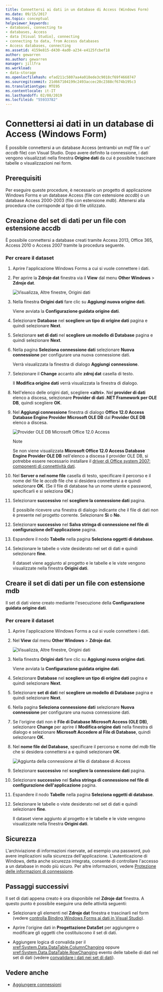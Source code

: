 ```yaml
---
title: Connettersi ai dati in un database di Access (Windows Form)
ms.date: 09/15/2017
ms.topic: conceptual
helpviewer_keywords:
- databases, connecting to
- databases, Access
- data [Visual Studio], connecting
- connecting to data, from Access databases
- Access databases, connecting
ms.assetid: 4159e815-d430-4ad0-a234-e4125fcbef18
author: gewarren
ms.author: gewarren
manager: jillfra
ms.workload:
- data-storage
ms.openlocfilehash: efad211c5807aa4a018ede3c9018cf69f4668747
ms.sourcegitcommit: 21d667104199c2493accec20c2388cf674b195c3
ms.translationtype: MTE95
ms.contentlocale: it-IT
ms.lasthandoff: 02/08/2019
ms.locfileid: "55933782"
---
```

# <a name="connect-to-data-in-an-access-database-windows-forms"></a>Connettersi ai dati in un database di Access (Windows Form)

È possibile connettersi a un database Access (entrambi un *mdf* file o un' *accdb* file) con Visual Studio. Dopo avere definito la connessione, i dati vengono visualizzati nella finestra **Origine dati** da cui è possibile trascinare tabelle o visualizzazioni nei form.

## <a name="prerequisites"></a>Prerequisiti

Per eseguire queste procedure, è necessario un progetto di applicazione Windows Forms e un database Access (file con estensione *accdb*) o un database Access 2000-2003 (file con estensione *mdb*). Attenersi alla procedura che corrisponde al tipo di file utilizzato.

## <a name="creating-the-dataset-for-an-accdb-file"></a>Creazione del set di dati per un file con estensione accdb

È possibile connettersi a database creati tramite Access 2013, Office 365, Access 2010 o Access 2007 tramite la procedura seguente.

### <a name="to-create-the-dataset"></a>Per creare il dataset

1.  Aprire l'applicazione Windows Forms a cui si vuole connettere i dati.

2.  Per aprire la **Zdroje dat** finestra via il **View** dal menu **Other Windows** > **Zdroje dat**.

     ![Visualizza, Altre finestre, Origini dati](../data-tools/media/viewdatasources.png)

3.  Nella finestra **Origini dati** fare clic su **Aggiungi nuova origine dati**.

     Viene avviata la **Configurazione guidata origine dati**.

4.  Selezionare **Database** nel **scegliere un tipo di origine dati** pagina e quindi selezionare **Next**.

5.  Selezionare **set di dati** nel **scegliere un modello di Database** pagina e quindi selezionare **Next**.

6.  Nella pagina **Seleziona connessione dati** selezionare **Nuova connessione** per configurare una nuova connessione dati.

     Verrà visualizzata la finestra di dialogo **Aggiungi connessione**.

7.  Selezionare il **Change** accanto alle **zdroj dat** casella di testo.

     Il **Modifica origine dati** verrà visualizzata la finestra di dialogo.

8.  Nell'elenco delle origini dati, scegliere  **\<altri\>**. Nel **provider di dati** elenco a discesa, selezionare **Provider di dati .NET Framework per OLE DB**, quindi scegliere **OK**.

9. Nel **Aggiungi connessione** finestra di dialogo **Office 12.0 Access Database Engine Provider Microsoft OLE DB** dal **Provider OLE DB** elenco a discesa.

     ![Provider OLE DB Microsoft Office 12.0 Access](../data-tools/media/dataoledbprovideroffice12access.png)

     > [!NOTE]
     > Se non viene visualizzata **Microsoft Office 12.0 Access Database Engine Provider OLE DB** nell'elenco a discesa il provider OLE DB, si potrebbe essere necessario installare il [driver di Office system 2007: componenti di connettività dati](https://www.microsoft.com/download/confirmation.aspx?id=23734).

9. Nel **Server o nel nome file** casella di testo, specificare il percorso e il nome del file le *accdb* file che si desidera connettersi a e quindi selezionare **OK**. (Se il file di database ha un nome utente e password, specificarli e si seleziona **OK**.)

10. Selezionare **successivo** nel **scegliere la connessione dati** pagina.

     È possibile ricevere una finestra di dialogo indicante che il file di dati non è presente nel progetto corrente. Selezionare **Sì** o **No**.

11. Selezionare **successivo** nel **Salva stringa di connessione nel file di configurazione dell'applicazione** pagina.

12. Espandere il nodo **Tabelle** nella pagina **Seleziona oggetti di database**.

13. Selezionare le tabelle o viste desiderato nel set di dati e quindi selezionare **fine**.

     Il dataset viene aggiunto al progetto e le tabelle e le viste vengono visualizzate nella finestra **Origini dati**.

## <a name="create-the-dataset-for-an-mdb-file"></a>Creare il set di dati per un file con estensione mdb

Il set di dati viene creato mediante l'esecuzione della **Configurazione guidata origine dati**.

### <a name="to-create-the-dataset"></a>Per creare il dataset

1.  Aprire l'applicazione Windows Forms a cui si vuole connettere i dati.

2.  Nel **View** dal menu **Other Windows** > **Zdroje dat**.

     ![Visualizza, Altre finestre, Origini dati](../data-tools/media/viewdatasources.png)

3.  Nella finestra **Origini dati** fare clic su **Aggiungi nuova origine dati**.

     Viene avviata la **Configurazione guidata origine dati**.

4.  Selezionare **Database** nel **scegliere un tipo di origine dati** pagina e quindi selezionare **Next**.

5.  Selezionare **set di dati** nel **scegliere un modello di Database** pagina e quindi selezionare **Next**.

6.  Nella pagina **Seleziona connessione dati** selezionare **Nuova connessione** per configurare una nuova connessione dati.

7.  Se l'origine dati non è **File di Database Microsoft Access (OLE DB)**, selezionare **Change** per aprire il **Modifica origine dati** nella finestra di dialogo e selezionare **Microsoft Accedere al File di Database**, quindi selezionare **OK**.

8.  Nel **nome file del Database**, specificare il percorso e nome del *mdb* file che si desidera connettersi a e quindi selezionare **OK**.

     ![Aggiunta della connessione al file di database di Access](../data-tools/media/dataaddconnectionaccessmdb.png)

9. Selezionare **successivo** nel **scegliere la connessione dati** pagina.

10. Selezionare **successivo** nel **Salva stringa di connessione nel file di configurazione dell'applicazione** pagina.

11. Espandere il nodo **Tabelle** nella pagina **Seleziona oggetti di database**.

12. Selezionare le tabelle o viste desiderato nel set di dati e quindi selezionare **fine**.

     Il dataset viene aggiunto al progetto e le tabelle e le viste vengono visualizzate nella finestra **Origini dati**.

## <a name="security"></a>Sicurezza

L'archiviazione di informazioni riservate, ad esempio una password, può avere implicazioni sulla sicurezza dell'applicazione. L'autenticazione di Windows, detta anche sicurezza integrata, consente di controllare l'accesso a un database in modo più sicuro. Per altre informazioni, vedere [Protezione delle informazioni di connessione](/dotnet/framework/data/adonet/protecting-connection-information).

## <a name="next-steps"></a>Passaggi successivi

Il set di dati appena creato è ora disponibile nel **Zdroje dat** finestra. A questo punto è possibile eseguire una delle attività seguenti:

-   Selezionare gli elementi nel **Zdroje dat** finestra e trascinarli nel form (vedere [controlla Binding Windows Forms ai dati in Visual Studio](../data-tools/bind-windows-forms-controls-to-data-in-visual-studio.md)).

-   Aprire l'origine dati in **Progettazione DataSet** per aggiungere o modificare gli oggetti che costituiscono il set di dati.

-   Aggiungere logica di convalida per il <xref:System.Data.DataTable.ColumnChanging> oppure <xref:System.Data.DataTable.RowChanging> evento delle tabelle di dati nel set di dati (vedere [convalidare i dati nei set di dati](../data-tools/validate-data-in-datasets.md)).

## <a name="see-also"></a>Vedere anche

- [Aggiungere connessioni](../data-tools/add-new-connections.md)